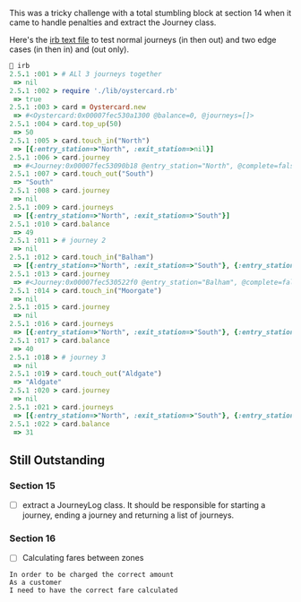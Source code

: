 This was a tricky challenge with a total stumbling block at section 14 when it came to handle penalties and extract the Journey class.

Here's the [irb text file](https://github.com/Whatapalaver/oyster_card/blob/master/doc/irb_test.txt) to test normal journeys (in then out) and two edge cases (in then in) and (out only).

```ruby
 irb                                                                                                                             ✔  21:38:39
2.5.1 :001 > # ALl 3 journeys together
 => nil
2.5.1 :002 > require './lib/oystercard.rb'
 => true
2.5.1 :003 > card = Oystercard.new
 => #<Oystercard:0x00007fec530a1300 @balance=0, @journeys=[]>
2.5.1 :004 > card.top_up(50)
 => 50
2.5.1 :005 > card.touch_in("North")
 => [{:entry_station=>"North", :exit_station=>nil}]
2.5.1 :006 > card.journey
 => #<Journey:0x00007fec53090b18 @entry_station="North", @complete=false>
2.5.1 :007 > card.touch_out("South")
 => "South"
2.5.1 :008 > card.journey
 => nil
2.5.1 :009 > card.journeys
 => [{:entry_station=>"North", :exit_station=>"South"}]
2.5.1 :010 > card.balance
 => 49
2.5.1 :011 > # journey 2
 => nil
2.5.1 :012 > card.touch_in("Balham")
 => [{:entry_station=>"North", :exit_station=>"South"}, {:entry_station=>"Balham", :exit_station=>nil}]
2.5.1 :013 > card.journey
 => #<Journey:0x00007fec530522f0 @entry_station="Balham", @complete=false>
2.5.1 :014 > card.touch_in("Moorgate")
 => nil
2.5.1 :015 > card.journey
 => nil
2.5.1 :016 > card.journeys
 => [{:entry_station=>"North", :exit_station=>"South"}, {:entry_station=>"Balham", :exit_station=>"Moorgate"}]
2.5.1 :017 > card.balance
 => 40
2.5.1 :018 > # journey 3
 => nil
2.5.1 :019 > card.touch_out("Aldgate")
 => "Aldgate"
2.5.1 :020 > card.journey
 => nil
2.5.1 :021 > card.journeys
 => [{:entry_station=>"North", :exit_station=>"South"}, {:entry_station=>"Balham", :exit_station=>"Moorgate"}, {:entry_station=>nil, :exit_station=>"Aldgate"}]
2.5.1 :022 > card.balance
 => 31
```

## Still Outstanding
### Section 15
- [ ] extract a JourneyLog class. It should be responsible for starting a journey, ending a journey and returning a list of journeys.
### Section 16
- [ ] Calculating fares between zones
```
In order to be charged the correct amount
As a customer
I need to have the correct fare calculated
```

